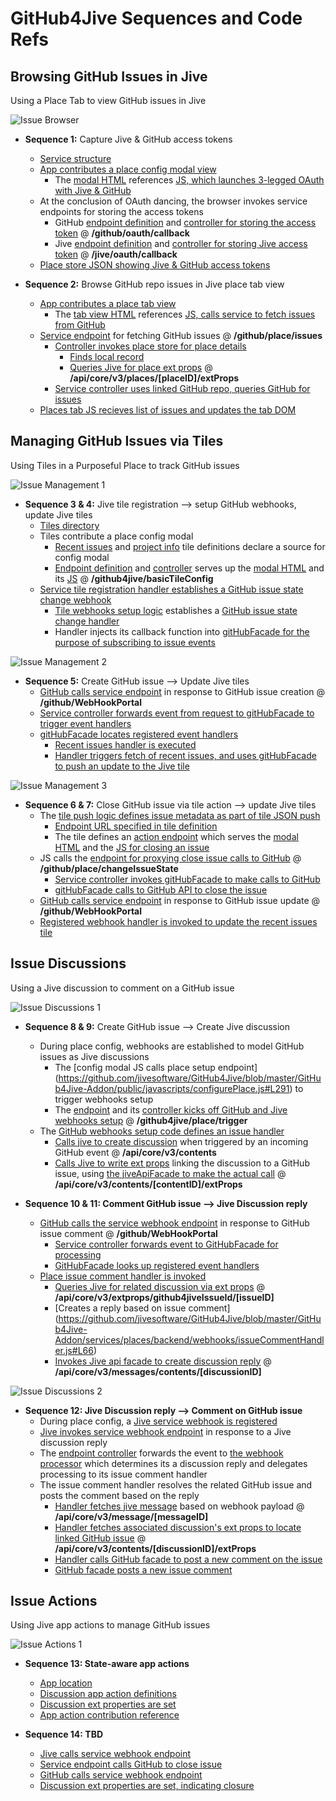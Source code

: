 # GitHub4Jive Sequences and Code Refs

## Browsing GitHub Issues in Jive

Using a Place Tab to view GitHub issues in Jive

![](https://github.com/jivesoftware/GitHub4Jive/blob/master/GitHub4Jive-Addon/images/place1.jpg "Issue Browser")

* **Sequence 1:** Capture Jive & GitHub access tokens
  * [Service structure](https://github.com/jivesoftware/GitHub4Jive/blob/master/GitHub4Jive-Addon)
  * [App contributes a place config modal view](https://github.com/jivesoftware/GitHub4Jive/blob/master/GitHub4Jive-Addon/apps/GitHub4Jive/public/app.xml#L83)
    * The [modal HTML](https://github.com/jivesoftware/GitHub4Jive/blob/master/GitHub4Jive-Addon/apps/GitHub4Jive/public/place-config.html) references [JS, which launches 3-legged OAuth with Jive & GitHub](https://github.com/jivesoftware/GitHub4Jive/blob/master/GitHub4Jive-Addon/public/javascripts/configurePlace.js#L199)
  * At the conclusion of OAuth dancing, the browser invokes service endpoints for storing the access tokens
    * GitHub [endpoint definition](https://github.com/jivesoftware/GitHub4Jive/blob/master/GitHub4Jive-Addon/services/github/backend/routes/gitHubEndpoints.js#L114) and [controller for storing the access token](https://github.com/jivesoftware/GitHub4Jive/blob/master/GitHub4Jive-Addon/services/github/backend/gitHubOAuthController.js#L42) @ <b>/github/oauth/callback</b>
    * Jive [endpoint definition](https://github.com/jivesoftware/GitHub4Jive/blob/master/GitHub4Jive-Addon/services/jive/backend/routes/jiveEndpoints.js#L44) and [controller for storing Jive access token](https://github.com/jivesoftware/GitHub4Jive/blob/master/GitHub4Jive-Addon/services/jive/backend/jiveOAuthController.js#L37) @ <b>/jive/oauth/callback</b>
  * [Place store JSON showing Jive & GitHub access tokens](https://github.com/jivesoftware/GitHub4Jive/blob/master/GitHub4Jive-Addon/docs/sample-place-store.json)

* **Sequence 2:** Browse GitHub repo issues in Jive place tab view
  * [App contributes a place tab view](https://github.com/jivesoftware/GitHub4Jive/blob/master/GitHub4Jive-Addon/apps/GitHub4Jive/public/app.xml#L101)
    * The [tab view HTML](https://github.com/jivesoftware/GitHub4Jive/blob/master/GitHub4Jive-Addon/apps/GitHub4Jive/public/place-tab.html) references [JS, calls service to fetch issues from GitHub](https://github.com/jivesoftware/GitHub4Jive/blob/master/GitHub4Jive-Addon/apps/GitHub4Jive/public/javascripts/actions/place-tab.js#L23)
  * [Service endpoint](https://github.com/jivesoftware/GitHub4Jive/blob/master/GitHub4Jive-Addon/services/github/backend/routes/gitHubEndpoints.js#L52) for fetching GitHub issues @ <b>/github/place/issues</b>
    * [Controller invokes place store for place details](https://github.com/jivesoftware/GitHub4Jive/blob/master/GitHub4Jive-Addon/services/github/backend/gitHubController.js#L84)
      * [Finds local record](https://github.com/jivesoftware/GitHub4Jive/blob/master/GitHub4Jive-Addon/lib/github4jive/placeStore.js#L115)
      * [Queries Jive for place ext props](https://github.com/jivesoftware/GitHub4Jive/blob/master/GitHub4Jive-Addon/lib/github4jive/placeStore.js#L79) @ <b>/api/core/v3/places/[placeID]/extProps</b>
    * [Service controller uses linked GitHub repo, queries GitHub for issues](https://github.com/jivesoftware/GitHub4Jive/blob/master/GitHub4Jive-Addon/services/github/backend/gitHubController.js#L86)
  * [Places tab JS recieves list of issues and updates the tab DOM](https://github.com/jivesoftware/GitHub4Jive/blob/master/GitHub4Jive-Addon/apps/GitHub4Jive/public/javascripts/actions/place-tab.js#L30)

## Managing GitHub Issues via Tiles

Using Tiles in a Purposeful Place to track GitHub issues 

![](https://github.com/jivesoftware/GitHub4Jive/blob/master/GitHub4Jive-Addon/images/issues1.jpg "Issue Management 1")

* **Sequence 3 & 4:** Jive tile registration --> setup GitHub webhooks, update Jive tiles
  * [Tiles directory](https://github.com/jivesoftware/GitHub4Jive/tree/master/GitHub4Jive-Addon/tiles)
  * Tiles contribute a place config modal
    * [Recent issues](https://github.com/jivesoftware/GitHub4Jive/blob/master/GitHub4Jive-Addon/tiles/github-issues-recent/definition.json#L21) and [project info](https://github.com/jivesoftware/GitHub4Jive/blob/master/GitHub4Jive-Addon/tiles/github-issues-recent/definition.json#L21) tile definitions declare a source for config modal
    * [Endpoint definition](https://github.com/jivesoftware/GitHub4Jive/blob/master/GitHub4Jive-Addon/services/places/backend/routes/placeEndpoints.js#L12) and [controller](https://github.com/jivesoftware/GitHub4Jive/blob/master/GitHub4Jive-Addon/services/places/backend/placeController.js#L70) serves up the [modal HTML](https://github.com/jivesoftware/GitHub4Jive/blob/master/GitHub4Jive-Addon/public/configuration.html) and its [JS](https://github.com/jivesoftware/GitHub4Jive/blob/master/GitHub4Jive-Addon/public/javascripts/configurePlace.js) @ <b>/github4jive/basicTileConfig</b>
  * [Service tile registration handler establishes a GitHub issue state change webhook](https://github.com/jivesoftware/GitHub4Jive/blob/master/GitHub4Jive-Addon/tiles/github-issues-recent/backend/controller.js#L54)
    * [Tile webhooks setup logic](https://github.com/jivesoftware/GitHub4Jive/blob/master/GitHub4Jive-Addon/tiles/github-issues-recent/backend/webhooks/webhookBuilder.js#L28) establishes a [GitHub issue state change handler](https://github.com/jivesoftware/GitHub4Jive/blob/master/GitHub4Jive-Addon/tiles/github-issues-recent/backend/webhooks/issueHandler.js#L30)
    * Handler injects its callback function into [gitHubFacade for the purpose of subscribing to issue events](https://github.com/jivesoftware/GitHub4Jive/blob/master/GitHub4Jive-Addon/lib/github4jive/gitHubFacade.js#L211)

![](https://github.com/jivesoftware/GitHub4Jive/blob/master/GitHub4Jive-Addon/images/issues2.jpg "Issue Management 2")

* **Sequence 5:** Create GitHub issue --> Update Jive tiles
  * [GitHub calls service endpoint](https://github.com/jivesoftware/GitHub4Jive/blob/master/GitHub4Jive-Addon/services/github/backend/routes/gitHubEndpoints.js#L28) in response to GitHub issue creation @ <b>/github/WebHookPortal</b>
  * [Service controller forwards event from request to gitHubFacade to trigger event handlers](https://github.com/jivesoftware/GitHub4Jive/blob/master/GitHub4Jive-Addon/services/github/backend/gitHubController.js#L40)
  * [gitHubFacade locates registered event handlers](https://github.com/jivesoftware/GitHub4Jive/blob/master/GitHub4Jive-Addon/lib/github4jive/gitHubFacade.js#L306)
    * [Recent issues handler is executed](https://github.com/jivesoftware/GitHub4Jive/blob/master/GitHub4Jive-Addon/tiles/github-issues-recent/backend/webhooks/issueHandler.js#L38)
    * [Handler triggers fetch of recent issues, and uses gitHubFacade to push an update to the Jive tile](https://github.com/jivesoftware/GitHub4Jive/blob/master/GitHub4Jive-Addon/tiles/github-issues-recent/backend/tileInstanceProcessor.js)

![](https://github.com/jivesoftware/GitHub4Jive/blob/master/GitHub4Jive-Addon/images/issues3.jpg "Issue Management 3")

* **Sequence 6 & 7:** Close GitHub issue via tile action --> update Jive tiles
  * The [tile push logic defines issue metadata as part of tile JSON push](https://github.com/jivesoftware/GitHub4Jive/blob/master/GitHub4Jive-Addon/tiles/github-issues-recent/backend/tileInstanceProcessor.js#L83)
    * [Endpoint URL specified in tile definition](https://github.com/jivesoftware/GitHub4Jive/blob/master/GitHub4Jive-Addon/tiles/github-issues-recent/definition.json#L20)
    * The tile defines an [action endpoint](https://github.com/jivesoftware/GitHub4Jive/blob/master/GitHub4Jive-Addon/tiles/github-issues-recent/backend/routes/actionEndpoint.js) which serves the [modal HTML](https://github.com/jivesoftware/GitHub4Jive/blob/master/GitHub4Jive-Addon/tiles/github-issues-recent/public/action.html) and the [JS for closing an issue](https://github.com/jivesoftware/GitHub4Jive/blob/master/GitHub4Jive-Addon/tiles/github-issues-recent/public/javascripts/action.js#L84)
  * JS calls the [endpoint for proxying close issue calls to GitHub](https://github.com/jivesoftware/GitHub4Jive/blob/master/GitHub4Jive-Addon/services/github/backend/routes/gitHubEndpoints.js#L66) @ <b>/github/place/changeIssueState</b>
    * [Service controller invokes gitHubFacade to make calls to GitHub](https://github.com/jivesoftware/GitHub4Jive/blob/master/GitHub4Jive-Addon/services/github/backend/gitHubController.js#L143)
    * [gitHubFacade calls to GitHub API to close the issue](https://github.com/jivesoftware/GitHub4Jive/blob/master/GitHub4Jive-Addon/lib/github4jive/gitHubFacade.js#L158)
  * [GitHub calls service endpoint](https://github.com/jivesoftware/GitHub4Jive/blob/master/GitHub4Jive-Addon/services/github/backend/routes/gitHubEndpoints.js#L28) in response to GitHub issue update @ <b>/github/WebHookPortal</b>
  * [Registered webhook handler is invoked to update the recent issues tile](https://github.com/jivesoftware/GitHub4Jive/blob/master/GitHub4Jive-Addon/tiles/github-issues-recent/backend/webhooks/issueHandler.js#L30)

## Issue Discussions

Using a Jive discussion to comment on a GitHub issue

![](https://github.com/jivesoftware/GitHub4Jive/blob/master/GitHub4Jive-Addon/images/discussions1.jpg "Issue Discussions 1")

* **Sequence 8 & 9:** Create GitHub issue --> Create Jive discussion
  * During place config, webhooks are established to model GitHub issues as Jive discussions
    * The [config modal JS calls place setup endpoint] (https://github.com/jivesoftware/GitHub4Jive/blob/master/GitHub4Jive-Addon/public/javascripts/configurePlace.js#L291) to trigger webhooks setup
    * The [endpoint](https://github.com/jivesoftware/GitHub4Jive/blob/master/GitHub4Jive-Addon/services/places/backend/routes/placeEndpoints.js#L22) and its [controller kicks off GitHub and Jive webhooks setup](https://github.com/jivesoftware/GitHub4Jive/blob/master/GitHub4Jive-Addon/services/places/backend/placeController.js#L80) @ <b>/github4jive/place/trigger</b>
  * The [GitHub webhooks setup code defines an issue handler](https://github.com/jivesoftware/GitHub4Jive/blob/master/GitHub4Jive-Addon/services/places/backend/webhooks/webhookBuilder.js#L30)
    * [Calls jive to create discussion](https://github.com/jivesoftware/GitHub4Jive/blob/master/GitHub4Jive-Addon/services/places/backend/webhooks/issueHandler.js#L51) when triggered by an incoming GitHub event @ <b>/api/core/v3/contents</b>
    * [Calls Jive to write ext props](https://github.com/jivesoftware/GitHub4Jive/blob/master/GitHub4Jive-Addon/services/places/backend/webhooks/issueHandler.js#L107) linking the discussion to a GitHub issue, using [the jiveApiFacade to make the actual call](https://github.com/jivesoftware/GitHub4Jive/blob/master/GitHub4Jive-Addon/lib/github4jive/JiveApiFacade.js#L229) @ <b>/api/core/v3/contents/[contentID]/extProps</b>

* **Sequence 10 & 11: Comment GitHub issue --> Jive Discussion reply**
  * [GitHub calls the service webhook endpoint](https://github.com/jivesoftware/GitHub4Jive/blob/master/GitHub4Jive-Addon/services/github/backend/routes/gitHubEndpoints.js#L28) in response to GitHub issue comment @ <b>/github/WebHookPortal</b>
    * [Service controller forwards event to GitHubFacade for processing](https://github.com/jivesoftware/GitHub4Jive/blob/master/GitHub4Jive-Addon/services/github/backend/gitHubController.js#L40)
    * [GitHubFacade looks up registered event handlers](https://github.com/jivesoftware/GitHub4Jive/blob/master/GitHub4Jive-Addon/lib/github4jive/gitHubFacade.js#L306)
  * [Place issue comment handler is invoked](https://github.com/jivesoftware/GitHub4Jive/blob/master/GitHub4Jive-Addon/services/places/backend/webhooks/issueCommentHandler.js#L42)
    * [Queries Jive for related discussion via ext props](https://github.com/jivesoftware/GitHub4Jive/blob/master/GitHub4Jive-Addon/lib/github4jive/helpers.js#L18) @ <b>/api/core/v3/extprops/github4jiveIssueId/[issueID]</b>
    * [Creates a reply based on issue comment] (https://github.com/jivesoftware/GitHub4Jive/blob/master/GitHub4Jive-Addon/services/places/backend/webhooks/issueCommentHandler.js#L66)
    * [Invokes Jive api facade to create discussion reply](https://github.com/jivesoftware/GitHub4Jive/blob/master/GitHub4Jive-Addon/lib/github4jive/JiveApiFacade.js#L208) @ <b>/api/core/v3/messages/contents/[discussionID]</b>

![](https://github.com/jivesoftware/GitHub4Jive/blob/master/GitHub4Jive-Addon/images/discussions2.jpg "Issue Discussions 2")

* **Sequence 12: Jive Discussion reply --> Comment on GitHub issue**
  * During place config, a [Jive service webhook is registered](https://github.com/jivesoftware/GitHub4Jive/blob/master/GitHub4Jive-Addon/services/places/backend/placeController.js#L107)
  * [Jive invokes service webhook endpoint](https://github.com/jivesoftware/GitHub4Jive/blob/master/GitHub4Jive-Addon/services/jive/backend/routes/jiveEndpoints.js#L27) in response to a Jive discussion reply
  * The [endpoint controller](https://github.com/jivesoftware/GitHub4Jive/blob/master/GitHub4Jive-Addon/services/jive/backend/jiveController.js#L30) forwards the event to [the webhook processor](https://github.com/jivesoftware/GitHub4Jive/blob/master/GitHub4Jive-Addon/services/jive/backend/webhooks/webhookBuilder.js#L74) which determines its a discussion reply and delegates processing to its issue comment handler
  * The issue comment handler resolves the related GitHub issue and posts the comment based on the reply
    * [Handler fetches jive message](https://github.com/jivesoftware/GitHub4Jive/blob/master/GitHub4Jive-Addon/services/jive/backend/webhooks/jiveCommentHandler.js#L38) based on webhook payload @ <b>/api/core/v3/message/[messageID]</b>
    * [Handler fetches associated discussion's ext props to locate linked GitHub issue](https://github.com/jivesoftware/GitHub4Jive/blob/master/GitHub4Jive-Addon/services/jive/backend/webhooks/jiveCommentHandler.js#L47) @ <b>/api/core/v3/contents/[discussionID]/extProps</b>
    * [Handler calls GitHub facade to post a new comment on the issue](https://github.com/jivesoftware/GitHub4Jive/blob/master/GitHub4Jive-Addon/services/jive/backend/webhooks/jiveCommentHandler.js#L59)
    * [GitHub facade posts a new issue comment](https://github.com/jivesoftware/GitHub4Jive/blob/master/GitHub4Jive-Addon/lib/github4jive/gitHubFacade.js#L191)

## Issue Actions

Using Jive app actions to manage GitHub issues 

![](https://github.com/jivesoftware/GitHub4Jive/blob/master/GitHub4Jive-Addon/images/actions1.jpg "Issue Actions 1")

* **Sequence 13: State-aware app actions**
  * [App location](https://github.com/jivesoftware/GitHub4Jive/tree/master/GitHub4Jive-Addon/apps/GitHub4Jive/public)
  * [Discussion app action definitions](https://github.com/jivesoftware/GitHub4Jive/blob/master/GitHub4Jive-Addon/apps/GitHub4Jive/public/app.xml#L59)
  * [Discussion ext properties are set](https://github.com/jivesoftware/GitHub4Jive/blob/master/GitHub4Jive-Addon/services/places/backend/webhooks/issueHandler.js#L107)
  * [App action contribution reference](https://community.jivesoftware.com/docs/DOC-114464)

* **Sequence 14: TBD**
  * [Jive calls service webhook endpoint]()
  * [Service endpoint calls GitHub to close issue]()
  * [GitHub calls service webhook endpoint]()
  * [Discussion ext properties are set, indicating closure](https://github.com/jivesoftware/GitHub4Jive/blob/master/GitHub4Jive-Addon/services/places/backend/webhooks/issueHandler.js#L123)
